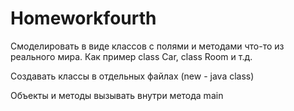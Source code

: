# Homeworkfourth
Смоделировать в виде классов с полями и методами что-то из реального мира. Как пример class Car, class Room и т.д.

Создавать классы в отдельных файлах (new - java class)

Объекты и методы вызывать внутри метода main
